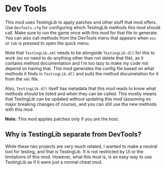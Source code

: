 # Dev Tools

This mod uses TestingLib to apply patches and other stuff that mod offers. Use `DevTools.cfg` for configuring which TestingLib methods this mod should call. Make sure to run the game once with this mod for that file to generate. You can also call methods from the DevTools menu that appears when `esc` or `tab` is pressed to open the quick menu.

Note that `TestingLib.xml` needs to be alongside `TestingLib.dll` for this to work (so no need to do anything other than not delete that file), as it contains method documentation and I'm too lazy to make my code not depend on having that. This mod generates the config file based on what methods it finds in `TestingLib.dll` and pulls the method documetation for it from the `xml` file. 

Also, `TestingLib.dll` itself has metadata that this mod reads to know what methods should be listed and when they can be called. This mostly means that TestingLib can be updated without updating this mod (assuming no major breaking changes of course), and you can still use the new methods with this mod.

**Note:** This mod applies patches only if you are the host.

## Why is TestingLib separate from DevTools?

While these two projects are very much related, I wanted to make a neutral tool for testing, and that is TestingLib. It is not restricted by UI or the limitations of this mod. However, what this mod is, is an easy way to use TestingLib as if it were just a normal cheat mod.